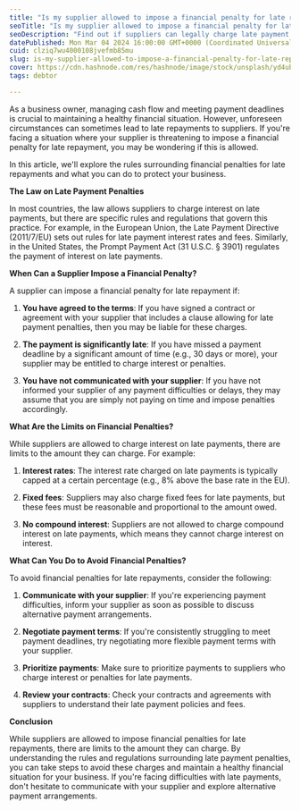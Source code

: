 ```yaml
---
title: "Is my supplier allowed to impose a financial penalty for late repayments?"
seoTitle: "Is my supplier allowed to impose a financial penalty for late repaymen"
seoDescription: "Find out if suppliers can legally charge late payment fees. Understand the implications of contract terms and statutory regulations on your business payment"
datePublished: Mon Mar 04 2024 16:00:00 GMT+0000 (Coordinated Universal Time)
cuid: clziq7wu4000108jvefmb85mu
slug: is-my-supplier-allowed-to-impose-a-financial-penalty-for-late-repayments
cover: https://cdn.hashnode.com/res/hashnode/image/stock/unsplash/yd4ubMUNTG0/upload/2972b707e4557fa974b2a2061f9389ad.jpeg
tags: debtor

---
```


As a business owner, managing cash flow and meeting payment deadlines is crucial to maintaining a healthy financial situation. However, unforeseen circumstances can sometimes lead to late repayments to suppliers. If you're facing a situation where your supplier is threatening to impose a financial penalty for late repayment, you may be wondering if this is allowed.

In this article, we'll explore the rules surrounding financial penalties for late repayments and what you can do to protect your business.

**The Law on Late Payment Penalties**

In most countries, the law allows suppliers to charge interest on late payments, but there are specific rules and regulations that govern this practice. For example, in the European Union, the Late Payment Directive (2011/7/EU) sets out rules for late payment interest rates and fees. Similarly, in the United States, the Prompt Payment Act (31 U.S.C. § 3901) regulates the payment of interest on late payments.

**When Can a Supplier Impose a Financial Penalty?**

A supplier can impose a financial penalty for late repayment if:

1. **You have agreed to the terms**: If you have signed a contract or agreement with your supplier that includes a clause allowing for late payment penalties, then you may be liable for these charges.
    
2. **The payment is significantly late**: If you have missed a payment deadline by a significant amount of time (e.g., 30 days or more), your supplier may be entitled to charge interest or penalties.
    
3. **You have not communicated with your supplier**: If you have not informed your supplier of any payment difficulties or delays, they may assume that you are simply not paying on time and impose penalties accordingly.
    

**What Are the Limits on Financial Penalties?**

While suppliers are allowed to charge interest on late payments, there are limits to the amount they can charge. For example:

1. **Interest rates**: The interest rate charged on late payments is typically capped at a certain percentage (e.g., 8% above the base rate in the EU).
    
2. **Fixed fees**: Suppliers may also charge fixed fees for late payments, but these fees must be reasonable and proportional to the amount owed.
    
3. **No compound interest**: Suppliers are not allowed to charge compound interest on late payments, which means they cannot charge interest on interest.
    

**What Can You Do to Avoid Financial Penalties?**

To avoid financial penalties for late repayments, consider the following:

1. **Communicate with your supplier**: If you're experiencing payment difficulties, inform your supplier as soon as possible to discuss alternative payment arrangements.
    
2. **Negotiate payment terms**: If you're consistently struggling to meet payment deadlines, try negotiating more flexible payment terms with your supplier.
    
3. **Prioritize payments**: Make sure to prioritize payments to suppliers who charge interest or penalties for late payments.
    
4. **Review your contracts**: Check your contracts and agreements with suppliers to understand their late payment policies and fees.
    

**Conclusion**

While suppliers are allowed to impose financial penalties for late repayments, there are limits to the amount they can charge. By understanding the rules and regulations surrounding late payment penalties, you can take steps to avoid these charges and maintain a healthy financial situation for your business. If you're facing difficulties with late payments, don't hesitate to communicate with your supplier and explore alternative payment arrangements.